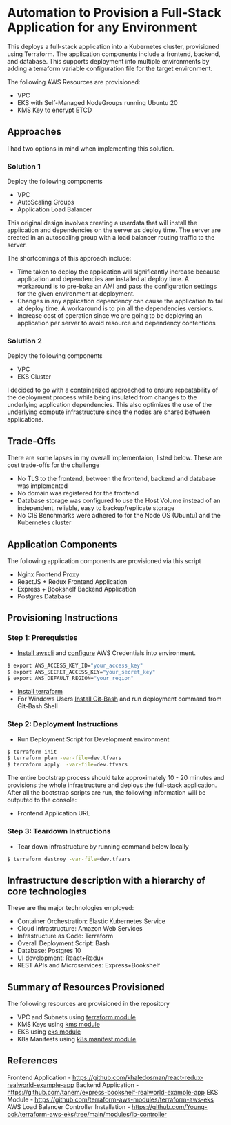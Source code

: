 # Automation to Provision a Full-Stack Application for any Environment

This deploys a full-stack application into a Kubernetes cluster, provisioned using Terraform. The application components include a frontend, backend, and database. This supports deployment into multiple environments by adding a terraform variable configuration file for the target environment.

The following AWS Resources are provisioned:
- VPC
- EKS with Self-Managed NodeGroups running Ubuntu 20
- KMS Key to encrypt ETCD

## Approaches

I had two options in mind when implementing this solution.

### Solution 1

Deploy the following components

- VPC
- AutoScaling Groups
- Application Load Balancer

This original design involves creating a userdata that will install the application and dependencies on the server as deploy time. The server are created in an autoscaling group with a load balancer routing traffic to the server. 

The shortcomings of this approach include:
- Time taken to deploy the application will significantly increase because application and dependencies are installed at deploy time. A workaround is to pre-bake an AMI and pass the configuration settings for the given environment at deployment. 
- Changes in any application dependency can cause the application to fail at deploy time. A workaround is to pin all the dependencies versions.
- Increase cost of operation since we are going to be deploying an application per server to avoid resource and dependency contentions

### Solution 2

Deploy the following components

- VPC
- EKS Cluster

I decided to go with a containerized approached to ensure repeatability of the deployment process while being insulated from changes to the underlying application dependencies. This also optimizes the use of the underlying compute infrastructure since the nodes are shared between applications.

## Trade-Offs

There are some lapses in my overall implementaion, listed below. These are cost trade-offs for the challenge

* No TLS to the frontend, between the frontend, backend and database was implemented
* No domain was registered for the frontend
* Database storage was configured to use the Host Volume instead of an independent, reliable, easy to backup/replicate storage
* No CIS Benchmarks were adhered to for the Node OS (Ubuntu) and the Kubernetes cluster

## Application Components

The following application components are provisioned via this script

* Nginx Frontend Proxy
* ReactJS + Redux Frontend Application
* Express + Bookshelf Backend Application
* Postgres Database 

## Provisioning Instructions

### Step 1: Prerequisties
* [Install awscli](https://docs.aws.amazon.com/cli/latest/userguide/installing.html) and [configure](https://docs.aws.amazon.com/cli/latest/userguide/cli-chap-getting-started.html) AWS Credentials into environment.

```bash
$ export AWS_ACCESS_KEY_ID="your_access_key"
$ export AWS_SECRET_ACCESS_KEY="your_secret_key"
$ export AWS_DEFAULT_REGION="your_region"
```

* [Install terraform](https://www.terraform.io/downloads.html)
* For Windows Users [Install Git-Bash](https://git-scm.com/downloads) and run deployment command from Git-Bash Shell


### Step 2: Deployment Instructions
* Run Deployment Script for Development environment
```bash
$ terraform init
$ terraform plan -var-file=dev.tfvars
$ terraform apply  -var-file=dev.tfvars
```

The entire bootstrap process should take approximately 10 - 20 minutes and provisions the whole infrastructure and deploys the full-stack application. After all the bootstrap scripts are run, the following information will be outputed to the console:
- Frontend Application URL

### Step 3: Teardown Instructions
* Tear down infrastructure by running command below locally
```bash
$ terraform destroy -var-file=dev.tfvars
```

## Infrastructure description with a hierarchy of core technologies

These are the major technologies employed:
- Container Orchestration: Elastic Kubernetes Service
- Cloud Infrastructure: Amazon Web Services
- Infrastructure as Code: Terraform
- Overall Deployment Script: Bash
- Database: Postgres 10
- UI development: React+Redux
- REST APIs and Microservices: Express+Bookshelf

## Summary of Resources Provisioned

The following resources are provisioned in the repository

* VPC and Subnets using [terraform module](./modules/vpc)
* KMS Keys using [kms module](./modules/kms)
* EKS using [eks module](./modules/eks)
* K8s Manifests using [k8s manifest module](./modules/manifest)

## References

Frontend Application - https://github.com/khaledosman/react-redux-realworld-example-app
Backend Application - https://github.com/tanem/express-bookshelf-realworld-example-app
EKS Module - https://github.com/terraform-aws-modules/terraform-aws-eks
AWS Load Balancer Controller Installation - https://github.com/Young-ook/terraform-aws-eks/tree/main/modules/lb-controller
